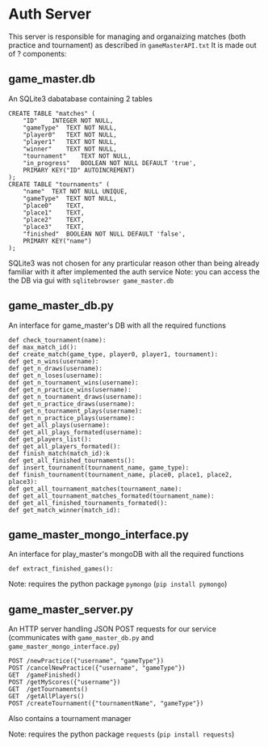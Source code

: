 # Auth Server
This server is responsible for managing and organaizing matches (both practice and tournament) as described in `gameMasterAPI.txt`
It is made out of ? components:

## game_master.db
An SQLite3 dabatabase containing 2 tables
```
CREATE TABLE "matches" (
	"ID"	INTEGER NOT NULL,
	"gameType"	TEXT NOT NULL,
	"player0"	TEXT NOT NULL,
	"player1"	TEXT NOT NULL,
	"winner"	TEXT NOT NULL,
	"tournament"	TEXT NOT NULL,
	"in_progress"	BOOLEAN NOT NULL DEFAULT 'true',
	PRIMARY KEY("ID" AUTOINCREMENT)
);
CREATE TABLE "tournaments" (
	"name"	TEXT NOT NULL UNIQUE,
	"gameType"	TEXT NOT NULL,
	"place0"	TEXT,
	"place1"	TEXT,
	"place2"	TEXT,
	"place3"	TEXT,
	"finished"	BOOLEAN NOT NULL DEFAULT 'false',
	PRIMARY KEY("name")
);
```
SQLite3 was not chosen for any prarticular reason other than being already familiar with it after implemented the auth service
Note: you can access the the DB via gui with `sqlitebrowser game_master.db`

## game_master_db.py
An interface for game_master's DB with all the required functions
```
def check_tournament(name):
def max_match_id():
def create_match(game_type, player0, player1, tournament):
def get_n_wins(username):
def get_n_draws(username):
def get_n_loses(username):
def get_n_tournament_wins(username):
def get_n_practice_wins(username):
def get_n_tournament_draws(username):
def get_n_practice_draws(username):
def get_n_tournament_plays(username):
def get_n_practice_plays(username):
def get_all_plays(username):
def get_all_plays_formated(username):
def get_players_list():
def get_all_players_formated():
def finish_match(match_id):k
def get_all_finished_tournaments():
def insert_tournament(tournament_name, game_type):
def finish_tournament(tournament_name, place0, place1, place2, place3):
def get_all_tournament_matches(tournament_name):
def get_all_tournament_matches_formated(tournament_name):
def get_all_finished_tournaments_formated():
def get_match_winner(match_id):
```

## game_master_mongo_interface.py
An interface for play_master's mongoDB with all the required functions
```
def extract_finished_games():
```

Note: requires the python package `pymongo` (`pip install pymongo`)

## game_master_server.py
An HTTP server handling JSON POST requests for our service (communicates with `game_master_db.py` and `game_master_mongo_interface.py`)
```
POST /newPractice({"username", "gameType"})
POST /cancelNewPractice({"username", "gameType"})
GET  /gameFinished()
POST /getMyScores({"username"})
GET  /getTournaments()
GET  /getAllPlayers()
POST /createTournament({"tournamentName", "gameType"})
```

Also contains a tournament manager 

Note: requires the python package `requests` (`pip install requests`)